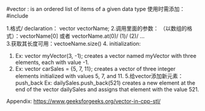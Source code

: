#vector : is an ordered list of items of a given data type
使用时需添加： #include <vector>

1.格式/ declaration： vector<datatype> vectorName;
2.调用里面的参数： （以数组的格式）：vectorName[0]  或者 vectorName.at(0)/ (1)/ (2)/ ...  
3.获取其长度可用：vectoeName.size()
4. initialization: 
  1) Ex: vector<int> myVector(3, -1); creates a vector named myVector with three elements, each with value -1.
  2) Ex: vector<int> carSales = {5, 7, 11}; creates a vector of three integer elements initialized with values 5, 7, and 11. 
5.给vector添加新元素：push_back
  Ex: dailySales.push_back(521) creates a new element at the end of the vector dailySales and assigns that element with the value 521.


  Appendix: https://www.geeksforgeeks.org/vector-in-cpp-stl/